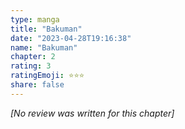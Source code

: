 ```yaml
---
type: manga
title: "Bakuman"
date: "2023-04-28T19:16:38"
name: "Bakuman"
chapter: 2
rating: 3
ratingEmoji: ⭐️⭐️⭐️
share: false
---
```


_[No review was written for this chapter]_

